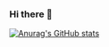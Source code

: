 ### Hi there 👋

[![Anurag's GitHub stats](https://github-readme-stats.vercel.app/api?username=nojahoon&count_private=true&hide=contribs,prs)](https://github.com/anuraghazra/github-readme-stats)

<!--
**nojahoon/nojahoon** is a ✨ _special_ ✨ repository because its `README.md` (this file) appears on your GitHub profile.

Here are some ideas to get you started:

- 🔭 I’m currently working on ...
- 🌱 I’m currently learning ...
- 👯 I’m looking to collaborate on ...
- 🤔 I’m looking for help with ...
- 💬 Ask me about ...
- 📫 How to reach me: ...
- 😄 Pronouns: ...
- ⚡ Fun fact: ...
-->
